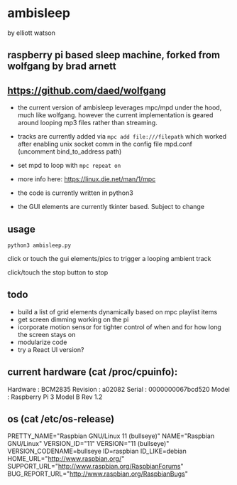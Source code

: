 # ambisleep

by elliott watson

## raspberry pi based sleep machine, forked from wolfgang by brad arnett
## https://github.com/daed/wolfgang

- the current version of ambisleep leverages mpc/mpd under the hood, much like wolfgang.
however the current implementation is geared around looping mp3 files rather than streaming.

- tracks are currently added via `mpc add file:///filepath` which worked after enabling unix socket comm in the config file mpd.conf (uncomment bind_to_address path)
- set mpd to loop with `mpc repeat on`
- more info here: https://linux.die.net/man/1/mpc


- the code is currently written in python3

- the GUI elements are currently tkinter based. Subject to change

## usage
`python3 ambisleep.py`

click or touch the gui elements/pics to trigger a looping ambient track

click/touch the stop button to stop

## todo

- build a list of grid elements dynamically based on mpc playlist items
- get screen dimming working on the pi
- icorporate motion sensor for tighter control of when and for how long the screen stays on
- modularize code
- try a React UI version?

## current hardware (cat /proc/cpuinfo):
Hardware        : BCM2835
Revision        : a02082
Serial          : 0000000067bcd520
Model           : Raspberry Pi 3 Model B Rev 1.2

## os (cat /etc/os-release)
PRETTY_NAME="Raspbian GNU/Linux 11 (bullseye)"
NAME="Raspbian GNU/Linux"
VERSION_ID="11"
VERSION="11 (bullseye)"
VERSION_CODENAME=bullseye
ID=raspbian
ID_LIKE=debian
HOME_URL="http://www.raspbian.org/"
SUPPORT_URL="http://www.raspbian.org/RaspbianForums"
BUG_REPORT_URL="http://www.raspbian.org/RaspbianBugs"

